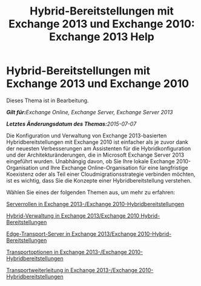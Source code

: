 ﻿---
title: 'Hybrid-Bereitstellungen mit Exchange 2013 und Exchange 2010: Exchange 2013 Help'
TOCTitle: Hybrid-Bereitstellungen mit Exchange 2013 und Exchange 2010
ms:assetid: f865ee1e-ecad-468b-9497-357895900d33
ms:mtpsurl: https://technet.microsoft.com/de-de/library/Dn393967(v=EXCHG.150)
ms:contentKeyID: 59634187
ms.date: 01/01/2018
mtps_version: v=EXCHG.150
ms.translationtype: HT
---

# Hybrid-Bereitstellungen mit Exchange 2013 und Exchange 2010

Dieses Thema ist in Bearbeitung.  

_<strong>Gilt für:</strong>Exchange Online, Exchange Server, Exchange Server 2013_

_<strong>Letztes Änderungsdatum des Themas:</strong>2015-07-07_

Die Konfiguration und Verwaltung von Exchange 2013-basierten Hybridbereitstellungen mit Exchange 2010 ist einfacher als je zuvor dank der neuesten Verbesserungen am Assistenten für die Hybridkonfiguration und der Architekturänderungen, die in Microsoft Exchange Server 2013 eingeführt wurden. Unabhängig davon, ob Sie Ihre lokale Exchange 2010-Organisation und Ihre Exchange Online-Organisation für eine langfristige Koexistenz oder als Teil einer Cloudmigrationsstrategie verbinden möchten, ist es wichtig, dass Sie die Konzepte einer Hybridbereitstellung verstehen.

Wählen Sie eines der folgenden Themen aus, um mehr zu erfahren:

[Serverrollen in Exchange 2013-/Exchange 2010-Hybridbereitstellungen](server-roles-in-exchange-2013-exchange-2010-hybrid-deployments-exchange-2013-help.md)

[Hybrid-Verwaltung in Exchange 2013/Exchange 2010 Hybrid-Bereitstellungen](hybrid-management-in-exchange-2013-exchange-2010-hybrid-deployments-exchange-2013-help.md)

[Edge-Transport-Server in Exchange 2013/Exchange 2010-Hybrid-Bereitstellungen](edge-transport-servers-in-exchange-2013-exchange-2010-hybrid-deployments-exchange-2013-help.md)

[Transportoptionen in Exchange 2013-/Exchange 2010-Hybridbereitstellungen](transport-options-in-exchange-2013-exchange-2010-hybrid-deployments-exchange-2013-help.md)

[Transportweiterleitung in Exchange 2013-/Exchange 2010-Hybridbereitstellungen](transport-routing-in-exchange-2013-exchange-2010-hybrid-deployments-exchange-2013-help.md)

